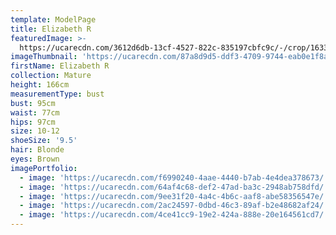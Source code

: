 ```yaml
---
template: ModelPage
title: Elizabeth R
featuredImage: >-
  https://ucarecdn.com/3612d6db-13cf-4527-822c-835197cbfc9c/-/crop/1633x1074/0,0/-/preview/
imageThumbnail: 'https://ucarecdn.com/87a8d9d5-ddf3-4709-9744-eab0e1f8aac7/'
firstName: Elizabeth R
collection: Mature
height: 166cm
measurementType: bust
bust: 95cm
waist: 77cm
hips: 97cm
size: 10-12
shoeSize: '9.5'
hair: Blonde
eyes: Brown
imagePortfolio:
  - image: 'https://ucarecdn.com/f6990240-4aae-4440-b7ab-4e4dea378673/'
  - image: 'https://ucarecdn.com/64af4c68-def2-47ad-ba3c-2948ab758dfd/'
  - image: 'https://ucarecdn.com/9ee31f20-4a4c-4b6c-aaf8-abe58356547e/'
  - image: 'https://ucarecdn.com/2ac24597-0dbd-46c3-89af-b2e48682af24/'
  - image: 'https://ucarecdn.com/4ce41cc9-19e2-424a-888e-20e164561cd7/'
---
```


